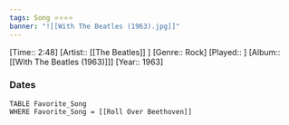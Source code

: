 ```yaml
---
tags: Song ⭐⭐⭐⭐ 
banner: "![[With The Beatles (1963).jpg]]"
---
```

[Time:: 2:48]
[Artist:: [[The Beatles]] ]
[Genre:: Rock]
[Played:: ]
[Album:: [[With The Beatles (1963)]]]
[Year:: 1963]
### Dates
````dataview
TABLE Favorite_Song
WHERE Favorite_Song = [[Roll Over Beethoven]]
````